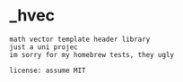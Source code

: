 # _hvec

    math vector template header library
    just a uni projec
    im sorry for my homebrew tests, they ugly

    license: assume MIT
